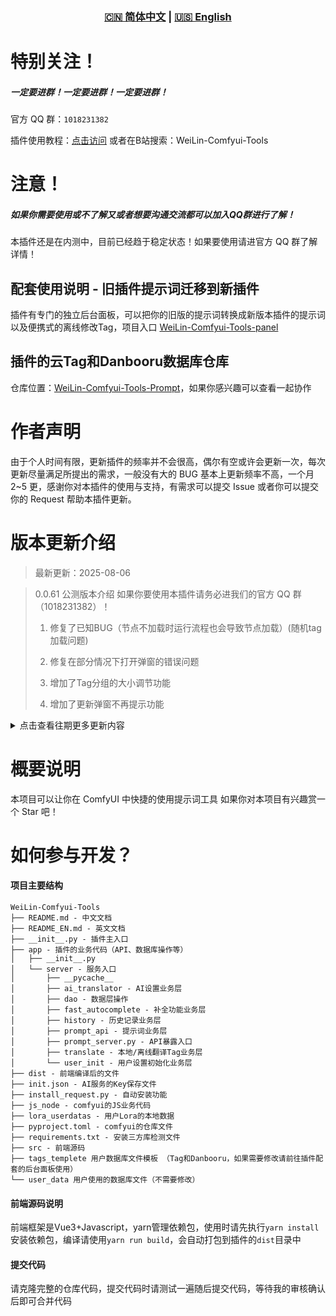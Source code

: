 <div align="center">
  
### [🇨🇳 简体中文](README.md) | [🇺🇸 English](README_EN.md)

</div>

# 特别关注！
##### 一定要进群！一定要进群！一定要进群！
官方 QQ 群：`1018231382`

插件使用教程：[点击访问](https://www.bilibili.com/list/288025756/?sid=4690314&spm_id_from=333.1387.0.0&oid=114342431298474&bvid=BV1txdfYxE7X)
或者在B站搜索：WeiLin-Comfyui-Tools

# 注意！
##### 如果你需要使用或不了解又或者想要沟通交流都可以加入QQ群进行了解！
本插件还是在内测中，目前已经趋于稳定状态！如果要使用请进官方 QQ 群了解详情！

## 配套使用说明 - 旧插件提示词迁移到新插件
插件有专门的独立后台面板，可以把你的旧版的提示词转换成新版本插件的提示词以及便携式的离线修改Tag，项目入口 [WeiLin-Comfyui-Tools-panel
](https://github.com/weilin9999/WeiLin-Comfyui-Tools-panel)

## 插件的云Tag和Danbooru数据库仓库
仓库位置：[WeiLin-Comfyui-Tools-Prompt](https://github.com/weilin9999/WeiLin-Comfyui-Tools-Prompt)，如果你感兴趣可以查看一起协作

# 作者声明

由于个人时间有限，更新插件的频率并不会很高，偶尔有空或许会更新一次，每次更新尽量满足所提出的需求，一般没有大的 BUG 基本上更新频率不高，一个月 2~5 更，感谢你对本插件的使用与支持，有需求可以提交 Issue 或者你可以提交你的 Request 帮助本插件更新。

# 版本更新介绍

> 最新更新：2025-08-06

> 0.0.61 公测版本介绍 如果你要使用本插件请务必进我们的官方 QQ 群（1018231382）！
>
> 1. 修复了已知BUG（节点不加载时运行流程也会导致节点加载）(随机tag加载问题)
>
> 2. 修复在部分情况下打开弹窗的错误问题
>
> 3. 增加了Tag分组的大小调节功能
>
> 4. 增加了更新弹窗不再提示功能
> 

<details>
<summary>点击查看往期更多更新内容</summary>

> 0.0.60 公测版本介绍 2025-07-11
>
> 1. 修复了已知BUG（节点不加载时运行流程也会导致节点加载）
>
> 2. 新增功能：Danbooru管理器，可以快捷管理Danbooru的数据更加方便
>


> 0.0.59 公测版本介绍 2025-05-08
>
> 1. 修复了已知BUG
>
> 2. 新增功能（测试）：Lora可以以Tag形式加载（仅全能提示词编辑器生效）在编辑器下方的Lora管理器点击添加Tag即可我们插件识别的方式为```<wlr:Lora名称:模型权重:文本权重>``` 
>
> 3. 修复了Lora管理器二级目录加载的问题
>
> 4. 修复了Tag管理器Tag点击排序的bug问题

> 0.0.58 公测版本介绍 2025-05-07
>
> 1. 修复了已知BUG
>
> 2. 修改Lora悬浮卡片的大小了位置
>
> 3. 功能升级：悬浮球可自定义皮肤和颜色
>
> 4. 功能优化：历史记录信息简化显示
>
> 5. 新增功能：随机Tag功能，可以设定模板，一键随机Tag
>
> 6. 功能优化：Tag管理器的分类栏可以修改顺序和位置
>
> 7. 功能优化：Tag管理器搜索的匹配结果更精确
>
> 8. 小功能：输入框左下角添加了Token长度显示
>
> 9. 修复输入框记录高度小概率触发高度变成很矮的情况
>
> 10. 插件有新版本时窗口左下角会提示更新
>
> 11. 节点新增功能：自动随机Tag，设置好了模板即可使用，每个节点的随机模板都是不同的可以自定义化
>
> 12. 修改了Lora管理器，新增了二级目录显示全部的功能，修改了目录栏的高度问题
>

> 0.0.53 公测版本介绍 2025-04-30
>
> 1. 功能优化：修复了在日间模式下的Lora详细内容的按钮样式看不到问题
>
> 2. 修复了issues [#14](https://github.com/weilin9999/WeiLin-Comfyui-Tools/issues/14#issuecomment-2840561525) 当第一行只有一个Tag的时候会触发换行不添加末尾逗号
>

> 0.0.52 公测版本介绍 2025-04-28
>
> 1. 新增功能：Lora详细界面内可以自定义自己的字段
>
> 2. 新增功能：在插件（非节点）UI内鼠标悬浮在Lora卡片上能显示Lora的基本信息
>
> 3. 修复了已知的BUG
>
> 4. Lora获取C站数据的时候可以一并获取封面了
>

> 0.0.48 公测版本介绍 2025-04-25
>
> 1. 新增辅助功能，限制了窗口的移动范围防止超出可视范围，以及悬浮球也限制了移动范围
>

> 0.0.46 公测版本介绍 2025-04-24
>
> 1. 修复了一些已知的BUG
>
> 2. 优化功能：补全提示词，详情：
>    * 在设置中可以设置显示条数以及设置补全框的大小
>    * 补全框现在可以跟着输入的位置移动了
>

> 0.0.45 公测版本介绍 2025-04-22
>
> 1. 修复了一些已知的BUG
>
> 2. 新增功能：批量导入Tag功能（修改了一些逻辑问题和优化一些新的功能）
>
> 3. 新增：记录输入框的高度，每次打开都会保持到上一次的状态高度
>
> 4. 修复Lora管理器加载不全问题
>

> 0.0.42 公测版本介绍 2025-04-22
>
> 1. 修复了一些已知的BUG
>
> 2. 新增功能：批量导入Tag功能
>
> 3. 新增功能：分享Tag和批量分享的功能
>

> 0.0.41 公测版本介绍 2025-04-16
>
> 1. 修复了一些已知的BUG
>


> 0.0.40 公测版本介绍 2025-04-15
>
> 1. 修复了节点运行报错问题，修复了一些已知的BUG
>
> 2. 修改Lora堆节点，可以直接在节点操作Lora堆
>

> 0.0.38 公测版本介绍 2025-04-14
>
> 1. 修复了一些已知的BUG
>
> 2. 新增节点 仅Lora堆 节点
>
> 3. 优化Lora管理器，在UI主界面增加Lora管理器的快捷窗口
>
> 4. 在节点中增加了Lora堆的快捷按钮，点击即可直接显示节点的Lora堆信息可以快捷修改
>

> 0.0.37 公测版本介绍 2025-04-13
>
> 1. 修复了一些已知的BUG
>
> 2. 优化了Lora管理器卡顿问题
>
> 3. Lora详情中增加了基础模型显示和Lora Raw数据显示
>
> 4. 增加了Tag操作提示
>
> 5. 在悬浮球增加了图片转换功能
>

> 0.0.36 公测版本介绍 2025-04-08
>
> 1. 修复了一些已知的BUG
>
> 2. 优化了补全功能的精准度
>

> 0.0.35 公测版本介绍 2025-04-07
>
> 1. 新增功能可以隐藏Lora和隐藏Tag的功能，可以临时屏蔽你想要的Lora和Tag
>

> 0.0.34 公测版本介绍 2025-04-06
>
> 1. 修复了历史记录不会记录的问题
>

> 0.0.33 公测版本介绍 2025-04-04
>
> 1. 修复收藏和历史记录的请求错误问题
>

> 0.0.32 公测版本介绍 2025-04-03
>
> 1. **再次修复该问题-问题已被解决** 修复旧数据迁移不会将自己加的数据迁入问题，大家可以去```user_data_old```这个目录将数据文件名称修改成```userdatas_zh_CN.db```再返回文件夹```user_data```将该文件夹文件都删除，然后将修改名称为```userdatas_zh_CN.db```粘贴到此文件夹启动Comfyui即可再次迁移数据！
>


> 0.0.31 公测版本介绍 2025-04-02
>
> 1. 新增换行符显示，以及换行之后Tag显示也会跟着换行
>
> 2. 修复旧数据迁移不会将自己加的数据迁入问题，大家可以去```user_data_old```这个目录将数据文件名称修改成```userdatas_zh_CN.db```再返回文件夹```user_data```将该文件夹文件都删除，然后将修改名称为```userdatas_zh_CN.db```粘贴到此文件夹启动Comfyui即可再次迁移数据！
>

> 0.0.30 公测版本介绍 2025-04-01
>
> 1. 修复Tag在编辑的时候移动问题
>
> 2. 新增了云仓库！大家可以使用云仓库动态获取提示词或者更新Danbooru了，在UI界面“共享云数据”中打开！
>
> 3. 优化性能问题
>
> 4. 修复了一些已知的BUG

> 0.0.28 公测版本介绍 2025-03-31
>
> 1. 修改了全新的数据库拉取方式已经公开了仓库：[WeiLin-Comfyui-Tools-Prompt](https://github.com/weilin9999/WeiLin-Comfyui-Tools-Prompt)，有兴趣的伙伴可以查看怎么添加自己的tag或者danbooru
>
> 2. 优化了自动补全的功能

> 0.0.27 公测版本介绍 2025-03-30
>
> 1. 搜索Tag时有高亮，同时可以选择自动添加搜索的Tag到提示词中
>
> 2. 修改Lora详细页面中的提示词增加了隐藏和展开的功能
>
> 3. 修改Tag编辑的操作无处的方法，增加了一个编辑模式选择

> 0.0.26 公测版本介绍：2025-03-27
>
> 1. 修改了提示词默认自动加入逗号
>
> 2. 修改测试翻译错误的提示，以免误导
>
> 3. 隐藏Lora框，让节点更干净

> 0.0.24 2025-03-25 公测版本介绍
>
> 1. 在UI设置中添加了翻译库功能，可以替换三方翻译使用翻译库功能，需要安装翻译库点击安装即可，使用方便翻译功能完善 -- v0.0.23 2025-03-24
>
> 2. 新增节点：不加载Lora，此节点没有Lora的信息框可以减小节点的大小 -- v0.0.23 2025-03-24
>
> 3. 修复历史记录不记录问题，修改收藏的名称不显示的问题 -- v0.0.23 2025-03-24
>
> 4. 修复Lora堆最后一个不删除问题 -- v0.0.23 2025-03-24
>
> 5. 优化Tag过多导致翻译超时或获取本地数据超时的问题 -- v0.0.23 2025-03-24
>
> 6. 修复悬浮球会跳动问题 -- v0.0.23 2025-03-24
>
> 7. 调整：悬浮最小大小为6，大小上线999999，悬浮球最大个数上限调整至100 -- v0.0.23 2025-03-24
>
> 8. 修复在Comfyui版本v0.3.27中插件无法正常使用问题 -- v0.0.24 2025-03-25

> 0.0.20 2025-03-18 公测版本介绍
>
> 1.修复已知的BUG

> 0.0.19 2025-03-17 公测版本介绍
>
> 1.拆分节点提示词和Lora的文本，更加直观
>
>2.新增Lora支持搜索的功能，更快找到自己想要的Lora

> 0.0.18 2025-03-03 公测版本介绍
>
> 1.新增节点列表（悬浮球中打开），可以快捷打开本节点所有的Node，不需要再放大节点找


> 0.0.17 公测版本介绍 2025-02-22
>
> 1.修复权重添加会删除其它括号类型的BUG

> 0.0.16 2025-02-14 公测版本介绍
>
> 1.节点修改，新增了clip节点输出
>
> 2.节点修改，新增了string内容输入合并
>
> 3.修复了已知BUG
>
> 4.修改了Tag的控制栏的括号加减问题


> 0.0.15 公测版本介绍
>
> 1.节点修改，新增了clip节点输出
>
> 2.节点修改，新增了string内容输入合并


> 0.0.13 公测版本介绍
>
> 1.修复了已知 BUG
>
> 2.新增功能-Lora 支持一键缓存所有 Lora 文件
>
> 3.新增功能-支持加载 Lora 的时候同时加载对应的 Lora 提示词（需要给 Lora 设置提示词才可生效！）

> 0.0.12 公测版本介绍
>
> 1.修复了已知 BUG

> 0.0.0.3 内测版本介绍
>
> 1.更新了 AI 对话功能
>
> 2.更新了 Danbooru 词库到 2024-11-30
>
> 3.将所有 tag 和词库都写入到数据库中，我们不再使用 json 文件来存储我们的 tag 和词库，因为数据太多检索起来太慢了
>
> 4.优化了性能

> 0.0.0.1 版本介绍 （由于本人工作原因空闲时间才有时间更新插件，见谅！在此非常感谢大家对本插件的支持！）
>
> 1. 上传插件 0.0.0.1 版本

</details>

# 概要说明

本项目可以让你在 ComfyUI 中快捷的使用提示词工具
如果你对本项目有兴趣赏一个 Star 吧！

# 如何参与开发？

#### 项目主要结构
```
WeiLin-Comfyui-Tools 
├── README.md - 中文文档
├── README_EN.md - 英文文档
├── __init__.py - 插件主入口
├── app - 插件的业务代码（API、数据库操作等）
│   ├── __init__.py
│   └── server - 服务入口
│       ├── __pycache__
│       ├── ai_translator - AI设置业务层
│       ├── dao - 数据层操作
│       ├── fast_autocomplete - 补全功能业务层
│       ├── history - 历史记录业务层
│       ├── prompt_api - 提示词业务层
│       ├── prompt_server.py - API暴露入口
│       ├── translate - 本地/离线翻译Tag业务层
│       └── user_init - 用户设置初始化业务层
├── dist - 前端编译后的文件
├── init.json - AI服务的Key保存文件
├── install_request.py - 自动安装功能
├── js_node - comfyui的JS业务代码
├── lora_userdatas - 用户Lora的本地数据
├── pyproject.toml - comfyui的仓库文件
├── requirements.txt - 安装三方库检测文件
├── src - 前端源码
├── tags_templete 用户数据库文件模板 （Tag和Danbooru，如果需要修改请前往插件配套的后台面板使用）
└── user_data 用户使用的数据库文件（不需要修改）
```

#### 前端源码说明
前端框架是Vue3+Javascript，yarn管理依赖包，使用时请先执行`yarn install`安装依赖包，编译请使用`yarn run build`，会自动打包到插件的`dist`目录中

#### 提交代码
请克隆完整的仓库代码，提交代码时请测试一遍随后提交代码，等待我的审核确认后即可合并代码